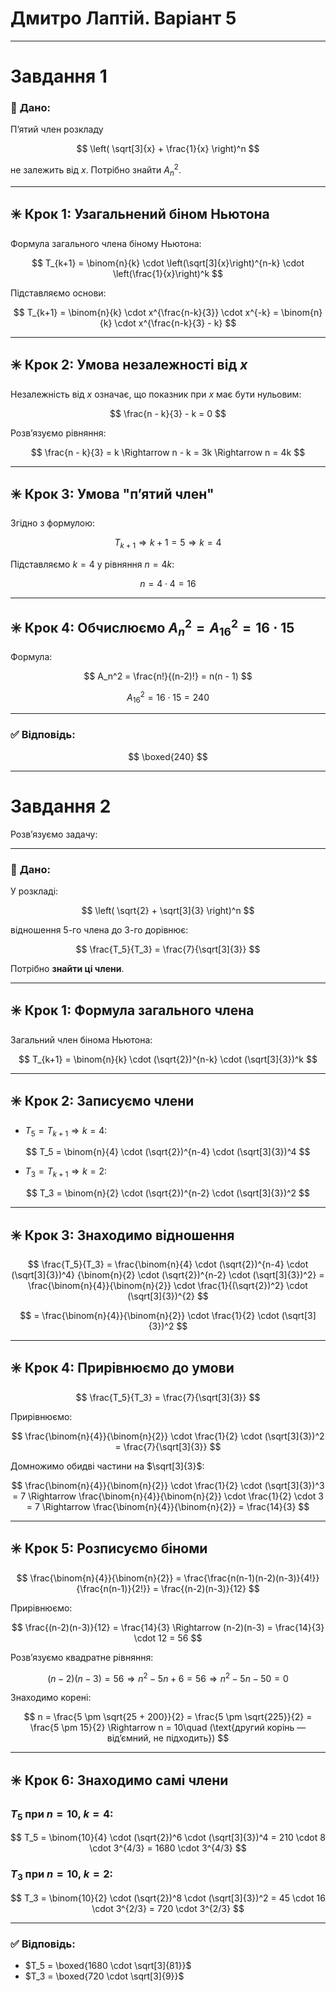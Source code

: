 # Дмитро Лаптій. Варіант 5

---

# Завдання 1

### 📌 **Дано:**

П’ятий член розкладу

$$
\left( \sqrt[3]{x} + \frac{1}{x} \right)^n
$$

не залежить від $x$.
Потрібно знайти $A_n^2$.

---

## ✳️ Крок 1: Узагальнений біном Ньютона

Формула загального члена біному Ньютона:

$$
T_{k+1} = \binom{n}{k} \cdot \left(\sqrt[3]{x}\right)^{n-k} \cdot \left(\frac{1}{x}\right)^k
$$

Підставляємо основи:

$$
T_{k+1} = \binom{n}{k} \cdot x^{\frac{n-k}{3}} \cdot x^{-k} = \binom{n}{k} \cdot x^{\frac{n-k}{3} - k}
$$

---

## ✳️ Крок 2: Умова незалежності від $x$

Незалежність від $x$ означає, що показник при $x$ має бути нульовим:

$$
\frac{n - k}{3} - k = 0
$$

Розв’язуємо рівняння:

$$
\frac{n - k}{3} = k \Rightarrow n - k = 3k \Rightarrow n = 4k
$$

---

## ✳️ Крок 3: Умова "п’ятий член"

Згідно з формулою:

$$
T_{k+1} \Rightarrow k+1 = 5 \Rightarrow k = 4
$$

Підставляємо $k = 4$ у рівняння $n = 4k$:

$$
n = 4 \cdot 4 = 16
$$

---

## ✳️ Крок 4: Обчислюємо $A_n^2 = A_{16}^2 = 16 \cdot 15$

Формула:

$$
A_n^2 = \frac{n!}{(n-2)!} = n(n - 1)
$$

$$
A_{16}^2 = 16 \cdot 15 = 240
$$

---

### ✅ **Відповідь:**

$$
\boxed{240}
$$

---

# Завдання 2

Розв’язуємо задачу:

---

### 🧮 **Дано:**

У розкладі:

$$
\left( \sqrt{2} + \sqrt[3]{3} \right)^n
$$

відношення 5-го члена до 3-го дорівнює:

$$
\frac{T_5}{T_3} = \frac{7}{\sqrt[3]{3}}
$$

Потрібно **знайти ці члени**.

---

## ✳️ Крок 1: Формула загального члена

Загальний член бінома Ньютона:

$$
T_{k+1} = \binom{n}{k} \cdot (\sqrt{2})^{n-k} \cdot (\sqrt[3]{3})^k
$$

---

## ✳️ Крок 2: Записуємо члени

* $T_5 = T_{k+1} \Rightarrow k = 4$:

$$
T_5 = \binom{n}{4} \cdot (\sqrt{2})^{n-4} \cdot (\sqrt[3]{3})^4
$$

* $T_3 = T_{k+1} \Rightarrow k = 2$:

$$
T_3 = \binom{n}{2} \cdot (\sqrt{2})^{n-2} \cdot (\sqrt[3]{3})^2
$$

---

## ✳️ Крок 3: Знаходимо відношення

$$
\frac{T_5}{T_3} =
\frac{\binom{n}{4} \cdot (\sqrt{2})^{n-4} \cdot (\sqrt[3]{3})^4}
     {\binom{n}{2} \cdot (\sqrt{2})^{n-2} \cdot (\sqrt[3]{3})^2}
= \frac{\binom{n}{4}}{\binom{n}{2}} \cdot \frac{1}{(\sqrt{2})^2} \cdot (\sqrt[3]{3})^{2}
$$

$$
= \frac{\binom{n}{4}}{\binom{n}{2}} \cdot \frac{1}{2} \cdot (\sqrt[3]{3})^2
$$

---

## ✳️ Крок 4: Прирівнюємо до умови

$$
\frac{T_5}{T_3} = \frac{7}{\sqrt[3]{3}}
$$

Прирівнюємо:

$$
\frac{\binom{n}{4}}{\binom{n}{2}} \cdot \frac{1}{2} \cdot (\sqrt[3]{3})^2 = \frac{7}{\sqrt[3]{3}}
$$

Домножимо обидві частини на $\sqrt[3]{3}$:

$$
\frac{\binom{n}{4}}{\binom{n}{2}} \cdot \frac{1}{2} \cdot (\sqrt[3]{3})^3 = 7
\Rightarrow \frac{\binom{n}{4}}{\binom{n}{2}} \cdot \frac{1}{2} \cdot 3 = 7
\Rightarrow \frac{\binom{n}{4}}{\binom{n}{2}} = \frac{14}{3}
$$

---

## ✳️ Крок 5: Розписуємо біноми

$$
\frac{\binom{n}{4}}{\binom{n}{2}} =
\frac{\frac{n(n-1)(n-2)(n-3)}{4!}}{\frac{n(n-1)}{2!}} =
\frac{(n-2)(n-3)}{12}
$$

Прирівнюємо:

$$
\frac{(n-2)(n-3)}{12} = \frac{14}{3}
\Rightarrow (n-2)(n-3) = \frac{14}{3} \cdot 12 = 56
$$

Розв’язуємо квадратне рівняння:

$$
(n - 2)(n - 3) = 56 \Rightarrow n^2 - 5n + 6 = 56
\Rightarrow n^2 - 5n - 50 = 0
$$

Знаходимо корені:

$$
n = \frac{5 \pm \sqrt{25 + 200}}{2} = \frac{5 \pm \sqrt{225}}{2} = \frac{5 \pm 15}{2}
\Rightarrow n = 10\quad (\text{другий корінь — від’ємний, не підходить})
$$

---

## ✳️ Крок 6: Знаходимо самі члени

### $T_5$ при $n = 10$, $k = 4$:

$$
T_5 = \binom{10}{4} \cdot (\sqrt{2})^6 \cdot (\sqrt[3]{3})^4 = 210 \cdot 8 \cdot 3^{4/3}
= 1680 \cdot 3^{4/3}
$$

### $T_3$ при $n = 10$, $k = 2$:

$$
T_3 = \binom{10}{2} \cdot (\sqrt{2})^8 \cdot (\sqrt[3]{3})^2 = 45 \cdot 16 \cdot 3^{2/3}
= 720 \cdot 3^{2/3}
$$

---

### ✅ **Відповідь:**

* $T_5 = \boxed{1680 \cdot \sqrt[3]{81}}$
* $T_3 = \boxed{720 \cdot \sqrt[3]{9}}$
